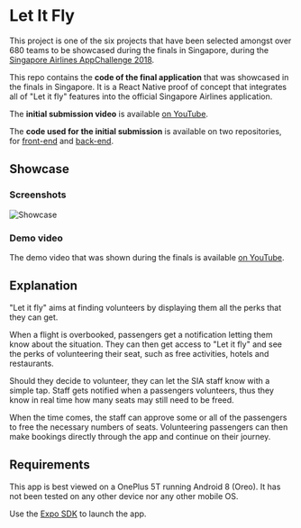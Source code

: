 # Let It Fly

This project is one of the six projects that have been selected amongst over 680 teams to be showcased during the finals in Singapore, during the [Singapore Airlines AppChallenge 2018](https://appchallenge.singaporeair.com/en/challenges/appchallenge-2018).

This repo contains the **code of the final application** that was showcased in the finals in Singapore. It is a React Native proof of concept that integrates all of "Let it fly" features into the official Singapore Airlines application.

The **initial submission video** is available [on YouTube](https://www.youtube.com/watch?v=3PAMQNL95pk).

The **code used for the initial submission** is available on two repositories, for [front-end](https://github.com/ojathelonius/let-it-fly-ui) and [back-end](https://github.com/ojathelonius/let-it-fly-ui).

## Showcase

### Screenshots
![Showcase](https://i.imgur.com/zOvQHp4.jpg)

### Demo video
The demo video that was shown during the finals is available [on YouTube](https://youtu.be/rh8bgbEPJvI).

## Explanation

"Let it fly" aims at finding volunteers by displaying them all the perks that they can get.

When a flight is overbooked, passengers get a notification letting them know about the situation. They can then get access to "Let it fly" and see the perks of volunteering their seat, such as free activities, hotels and restaurants.

Should they decide to volunteer, they can let the SIA staff know with a simple tap. Staff gets notified when a passengers volunteers, thus they know in real time how many seats may still need to be freed.

When the time comes, the staff can approve some or all of the passengers to free the necessary numbers of seats. Volunteering passengers can then make bookings directly through the app and continue on their journey.

## Requirements
This app is best viewed on a OnePlus 5T running Android 8 (Oreo). It has not been tested on any other device nor any other mobile OS.

Use the [Expo SDK](https://docs.expo.io/versions/v31.0.0/) to launch the app.
